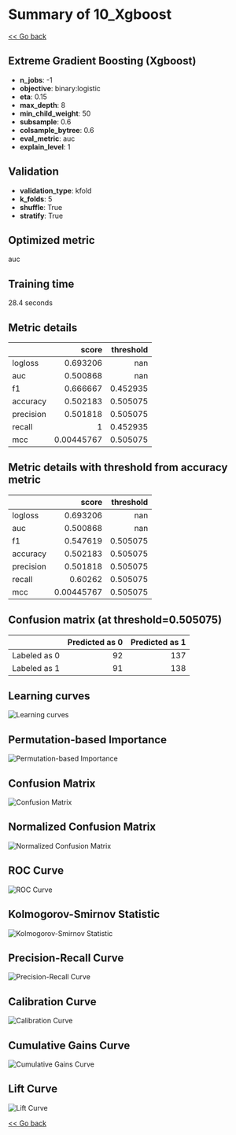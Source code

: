 # Summary of 10_Xgboost

[<< Go back](../README.md)


## Extreme Gradient Boosting (Xgboost)
- **n_jobs**: -1
- **objective**: binary:logistic
- **eta**: 0.15
- **max_depth**: 8
- **min_child_weight**: 50
- **subsample**: 0.6
- **colsample_bytree**: 0.6
- **eval_metric**: auc
- **explain_level**: 1

## Validation
 - **validation_type**: kfold
 - **k_folds**: 5
 - **shuffle**: True
 - **stratify**: True

## Optimized metric
auc

## Training time

28.4 seconds

## Metric details
|           |      score |   threshold |
|:----------|-----------:|------------:|
| logloss   | 0.693206   |  nan        |
| auc       | 0.500868   |  nan        |
| f1        | 0.666667   |    0.452935 |
| accuracy  | 0.502183   |    0.505075 |
| precision | 0.501818   |    0.505075 |
| recall    | 1          |    0.452935 |
| mcc       | 0.00445767 |    0.505075 |


## Metric details with threshold from accuracy metric
|           |      score |   threshold |
|:----------|-----------:|------------:|
| logloss   | 0.693206   |  nan        |
| auc       | 0.500868   |  nan        |
| f1        | 0.547619   |    0.505075 |
| accuracy  | 0.502183   |    0.505075 |
| precision | 0.501818   |    0.505075 |
| recall    | 0.60262    |    0.505075 |
| mcc       | 0.00445767 |    0.505075 |


## Confusion matrix (at threshold=0.505075)
|              |   Predicted as 0 |   Predicted as 1 |
|:-------------|-----------------:|-----------------:|
| Labeled as 0 |               92 |              137 |
| Labeled as 1 |               91 |              138 |

## Learning curves
![Learning curves](learning_curves.png)

## Permutation-based Importance
![Permutation-based Importance](permutation_importance.png)
## Confusion Matrix

![Confusion Matrix](confusion_matrix.png)


## Normalized Confusion Matrix

![Normalized Confusion Matrix](confusion_matrix_normalized.png)


## ROC Curve

![ROC Curve](roc_curve.png)


## Kolmogorov-Smirnov Statistic

![Kolmogorov-Smirnov Statistic](ks_statistic.png)


## Precision-Recall Curve

![Precision-Recall Curve](precision_recall_curve.png)


## Calibration Curve

![Calibration Curve](calibration_curve_curve.png)


## Cumulative Gains Curve

![Cumulative Gains Curve](cumulative_gains_curve.png)


## Lift Curve

![Lift Curve](lift_curve.png)



[<< Go back](../README.md)
